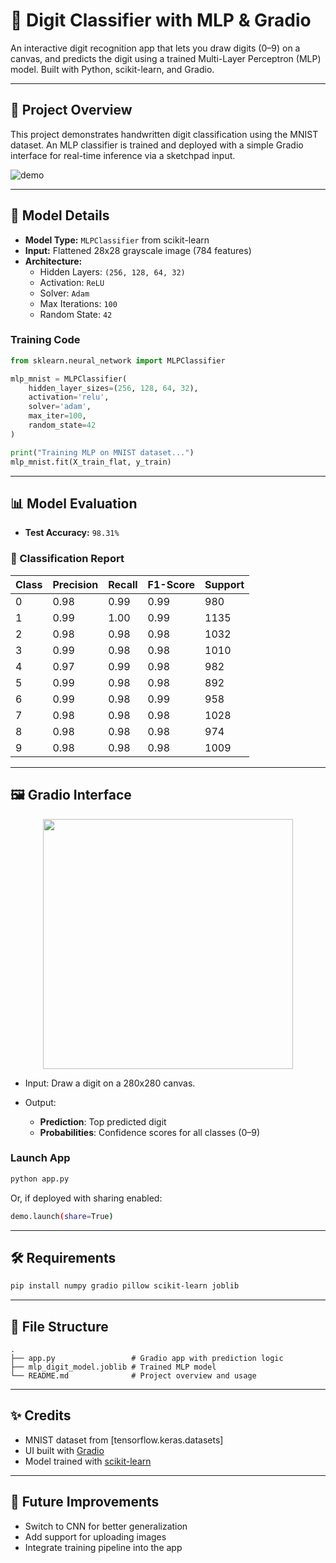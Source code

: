 # 🧠 Digit Classifier with MLP & Gradio

An interactive digit recognition app that lets you draw digits (0–9) on a canvas, and predicts the digit using a trained Multi-Layer Perceptron (MLP) model. Built with Python, scikit-learn, and Gradio.

---

## 📌 Project Overview

This project demonstrates handwritten digit classification using the MNIST dataset. An MLP classifier is trained and deployed with a simple Gradio interface for real-time inference via a sketchpad input.

![demo](https://github.com/user-attachments/assets/63edd2cf-0b19-4212-aec3-88c1f3180d75)

---

## 🧠 Model Details

- **Model Type:** `MLPClassifier` from scikit-learn
- **Input:** Flattened 28x28 grayscale image (784 features)
- **Architecture:**
  - Hidden Layers: `(256, 128, 64, 32)`
  - Activation: `ReLU`
  - Solver: `Adam`
  - Max Iterations: `100`
  - Random State: `42`

### Training Code

```python
from sklearn.neural_network import MLPClassifier

mlp_mnist = MLPClassifier(
    hidden_layer_sizes=(256, 128, 64, 32),
    activation='relu',
    solver='adam',
    max_iter=100,
    random_state=42
)

print("Training MLP on MNIST dataset...")
mlp_mnist.fit(X_train_flat, y_train)
````

---

## 📊 Model Evaluation

* **Test Accuracy:** `98.31%`

### 📄 Classification Report

| Class | Precision | Recall | F1-Score | Support |
| ----- | --------- | ------ | -------- | ------- |
| 0     | 0.98      | 0.99   | 0.99     | 980     |
| 1     | 0.99      | 1.00   | 0.99     | 1135    |
| 2     | 0.98      | 0.98   | 0.98     | 1032    |
| 3     | 0.99      | 0.98   | 0.98     | 1010    |
| 4     | 0.97      | 0.99   | 0.98     | 982     |
| 5     | 0.99      | 0.98   | 0.98     | 892     |
| 6     | 0.99      | 0.98   | 0.99     | 958     |
| 7     | 0.98      | 0.98   | 0.98     | 1028    |
| 8     | 0.98      | 0.98   | 0.98     | 974     |
| 9     | 0.98      | 0.98   | 0.98     | 1009    |

---

## 🖼️ Gradio Interface

<p align="center">
  <img src="https://user-images.githubusercontent.com/your-username/sketchpad-demo.gif" width="400">
</p>

* Input: Draw a digit on a 280x280 canvas.
* Output:

  * **Prediction**: Top predicted digit
  * **Probabilities**: Confidence scores for all classes (0–9)

### Launch App

```bash
python app.py
```

Or, if deployed with sharing enabled:

```bash
demo.launch(share=True)
```

---

## 🛠️ Requirements

```bash
pip install numpy gradio pillow scikit-learn joblib
```

---

## 📁 File Structure

```
.
├── app.py                 # Gradio app with prediction logic
├── mlp_digit_model.joblib # Trained MLP model
└── README.md              # Project overview and usage
```

---

## ✨ Credits

* MNIST dataset from \[tensorflow\.keras.datasets]
* UI built with [Gradio](https://gradio.app/)
* Model trained with [scikit-learn](https://scikit-learn.org)

---

## 📌 Future Improvements

* Switch to CNN for better generalization
* Add support for uploading images
* Integrate training pipeline into the app

```
